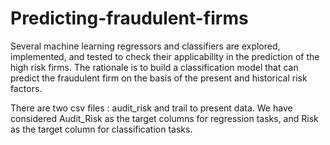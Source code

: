 # Predicting-fraudulent-firms

Several machine learning regressors and classifiers are explored, implemented, and tested to check their applicability in the prediction of the high risk firms. The rationale is to build a classification model that can predict the fraudulent firm on the basis of the present and historical risk factors.

There are two csv files : audit_risk and trail to present data. We have considered Audit_Risk as the target columns for regression tasks, and Risk as the target column for classification tasks. 

